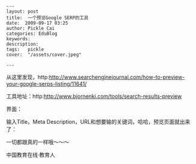 
    ---
    layout: post  
    title:  一个预览Google SERP的工具  
    date:  2009-09-17 03:25  
    author: Pickle Cai  
    categories: EduBlog  
    keywords: 
    description:   
    tags:	pickle   
    cover:  "/assets/cover.jpeg"  

    ---  
    
从这里发现，http:http://www.searchenginejournal.com/how-to-preview-your-google-serps-listing/11641/



工具地址：http:http://www.bjornenki.com/tools/search-results-preview



 



界面：







输入Title，Meta Description，URL和想要输的关键词，哈哈，预览页面就出来了：







一切都跟真的一样哦～～～



 



		    
 中国教育在线·教育人

